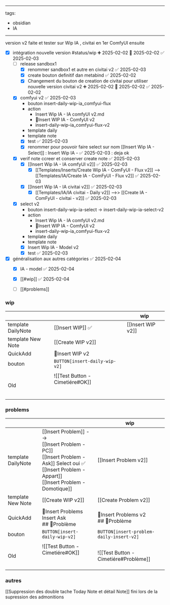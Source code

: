
---
tags:
  - obsidian
  - IA
---


version v2 faite et tester sur Wip IA , civitai en 1er ComfyUI ensuite 



- [x] intégration nouvelle version #status/wip ➕ 2025-02-02 🛫 2025-02-02 ✅ 2025-02-03
	- [ ] release sandbox1
		- [x] renommer sandbox1 et autre en civitai v2 ✅ 2025-02-03
		- [x] create bouton definitif dan metabind ✅ 2025-02-02
		- [x] Changement du bouton de creation de civitai pour utiliser nouvelle version civitai v2 ➕ 2025-02-02 🛫 2025-02-02 ✅ 2025-02-02
	- [x] comfyui v2 ✅ 2025-02-03
		- bouton insert-daily-wip-ia_comfyui-flux
		- action 
			- Insert Wip IA - IA comfyUI v2.md
			- 🚧Insert WIP IA - ComfyUI v2
			- insert-daily-wip-ia_comfyui-flux-v2
		- template daily
		- template note
		- [x] test ✅ 2025-02-03
		- [x] renommer pour pouvoir faire select sur nom  [[Insert Wip IA - Select]] : Insert Wip IA - ✅ 2025-02-03 : deja ok 
	- [x] verif note ccreer et conserver create note ✅ 2025-02-03
		- [x] [[Insert Wip IA - IA comfyUI v2]] ✅ 2025-02-03
			- [x] [[Templates/Inserts/Create Wip IA - ComFyUI - Flux v2]] --> [[Templates/IA/Create IA - ComFyUI - Flux v2]] ✅ 2025-02-03
		- [x] [[Insert Wip IA - IA civitai v2]] ✅ 2025-02-03
			- [x] [[Templates/IA/IA civitai - Daily v2]] -->> [[Create IA - ComFyUI - civitai - v2]] ✅ 2025-02-03
	- [x] select v2 
		- bouton insert-daily-wip-ia-select -> insert-daily-wip-ia-select-v2
		- action 
			- Insert Wip IA - IA comfyUI v2.md
			- 🚧Insert WIP IA - ComfyUI v2
			- insert-daily-wip-ia_comfyui-flux-v2
		- template daily
		- template note
		- [x] Insert Wip IA - Model v2
		- [x] test ✅ 2025-02-03
- [x] généralisation aux autres catégories ✅ 2025-02-04
	- [x] IA - model ✅ 2025-02-04
	- [x] [[#wip]] ✅ 2025-02-04
	- [ ] [[#problems]]


### wip

|                    |                                 | wip               |
| :----------------- | :------------------------------ | ----------------- |
| template DailyNote | [[Insert WIP]]  ✅               | [[Insert WIP v2]] |
| template New Note  | [[Create WIP v2]]               |                   |
| QuickAdd           | 🚧Insert WIP v2                 |                   |
| bouton             | `BUTTON[insert-daily-wip-v2]`   |                   |
|                    |                                 |                   |
| Old                | ![[Test Button - Cimetiére#OK]]<br><br><br> |                   |
### problems

|                    |                                                                                                                                                                     | wip                                      |
| :----------------- | :------------------------------------------------------------------------------------------------------------------------------------------------------------------ | ---------------------------------------- |
| template DailyNote | [[Insert Problem]]  --> <br>[[Insert Problem - PC]]<br>[[Insert Problem - Ask]]  Select oui  ✅<br>[[Insert Problem - Appart]]<br>[[Insert Problem - Domotique]]<br> | [[Insert Problem v2]]                    |
| template New Note  | [[Create WIP v2]]                                                                                                                                                   | [[Create Problem v2]]                    |
| QuickAdd           | 🚨Insert Problems Insert Ask<br>## 🚨Problème                                                                                                                       | 🚨Insert Problems v2<br>## 🚨Problème    |
| bouton             | `BUTTON[insert-daily-wip-v2]`                                                                                                                                       | `BUTTON[insert-problem-daily-insert-v2]` |
|                    |                                                                                                                                                                     |                                          |
| Old                | ![[Test Button - Cimetiére#OK]]<br><br><br>                                                                                                                         | ![[Test Button - Cimetiére#Problème]]    |
### autres
[[Suppression des double tache Today Note et détail Note]] fini lors de la supression des admonitions

